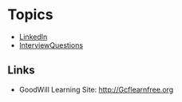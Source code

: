 <!-- TITLE: Overview -->
<!-- SUBTITLE: Employment Topics -->

# Topics
* [LinkedIn](Linked-In)
* [InterviewQuestions](Interview-Questions)

## Links
* GoodWill Learning Site: http://Gcflearnfree.org